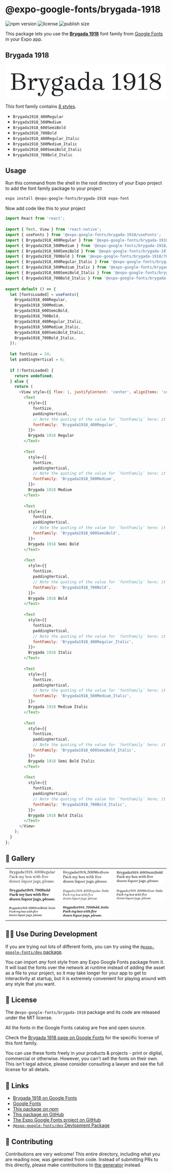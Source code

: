 # @expo-google-fonts/brygada-1918

![npm version](https://flat.badgen.net/npm/v/@expo-google-fonts/brygada-1918)
![license](https://flat.badgen.net/github/license/expo/google-fonts)
![publish size](https://flat.badgen.net/packagephobia/install/@expo-google-fonts/brygada-1918)

This package lets you use the [**Brygada 1918**](https://fonts.google.com/specimen/Brygada+1918) font family from [Google Fonts](https://fonts.google.com/) in your Expo app.

## Brygada 1918

![Brygada 1918](./font-family.png)

This font family contains [8 styles](#-gallery).

- `Brygada1918_400Regular`
- `Brygada1918_500Medium`
- `Brygada1918_600SemiBold`
- `Brygada1918_700Bold`
- `Brygada1918_400Regular_Italic`
- `Brygada1918_500Medium_Italic`
- `Brygada1918_600SemiBold_Italic`
- `Brygada1918_700Bold_Italic`

## Usage

Run this command from the shell in the root directory of your Expo project to add the font family package to your project
```sh
expo install @expo-google-fonts/brygada-1918 expo-font
```

Now add code like this to your project
```js
import React from 'react';

import { Text, View } from 'react-native';
import { useFonts } from '@expo-google-fonts/brygada-1918/useFonts';
import { Brygada1918_400Regular } from '@expo-google-fonts/brygada-1918/400Regular';
import { Brygada1918_500Medium } from '@expo-google-fonts/brygada-1918/500Medium';
import { Brygada1918_600SemiBold } from '@expo-google-fonts/brygada-1918/600SemiBold';
import { Brygada1918_700Bold } from '@expo-google-fonts/brygada-1918/700Bold';
import { Brygada1918_400Regular_Italic } from '@expo-google-fonts/brygada-1918/400Regular_Italic';
import { Brygada1918_500Medium_Italic } from '@expo-google-fonts/brygada-1918/500Medium_Italic';
import { Brygada1918_600SemiBold_Italic } from '@expo-google-fonts/brygada-1918/600SemiBold_Italic';
import { Brygada1918_700Bold_Italic } from '@expo-google-fonts/brygada-1918/700Bold_Italic';

export default () => {
  let [fontsLoaded] = useFonts({
    Brygada1918_400Regular,
    Brygada1918_500Medium,
    Brygada1918_600SemiBold,
    Brygada1918_700Bold,
    Brygada1918_400Regular_Italic,
    Brygada1918_500Medium_Italic,
    Brygada1918_600SemiBold_Italic,
    Brygada1918_700Bold_Italic,
  });

  let fontSize = 24;
  let paddingVertical = 6;

  if (!fontsLoaded) {
    return undefined;
  } else {
    return (
      <View style={{ flex: 1, justifyContent: 'center', alignItems: 'center' }}>
        <Text
          style={{
            fontSize,
            paddingVertical,
            // Note the quoting of the value for `fontFamily` here; it expects a string!
            fontFamily: 'Brygada1918_400Regular',
          }}>
          Brygada 1918 Regular
        </Text>

        <Text
          style={{
            fontSize,
            paddingVertical,
            // Note the quoting of the value for `fontFamily` here; it expects a string!
            fontFamily: 'Brygada1918_500Medium',
          }}>
          Brygada 1918 Medium
        </Text>

        <Text
          style={{
            fontSize,
            paddingVertical,
            // Note the quoting of the value for `fontFamily` here; it expects a string!
            fontFamily: 'Brygada1918_600SemiBold',
          }}>
          Brygada 1918 Semi Bold
        </Text>

        <Text
          style={{
            fontSize,
            paddingVertical,
            // Note the quoting of the value for `fontFamily` here; it expects a string!
            fontFamily: 'Brygada1918_700Bold',
          }}>
          Brygada 1918 Bold
        </Text>

        <Text
          style={{
            fontSize,
            paddingVertical,
            // Note the quoting of the value for `fontFamily` here; it expects a string!
            fontFamily: 'Brygada1918_400Regular_Italic',
          }}>
          Brygada 1918 Italic
        </Text>

        <Text
          style={{
            fontSize,
            paddingVertical,
            // Note the quoting of the value for `fontFamily` here; it expects a string!
            fontFamily: 'Brygada1918_500Medium_Italic',
          }}>
          Brygada 1918 Medium Italic
        </Text>

        <Text
          style={{
            fontSize,
            paddingVertical,
            // Note the quoting of the value for `fontFamily` here; it expects a string!
            fontFamily: 'Brygada1918_600SemiBold_Italic',
          }}>
          Brygada 1918 Semi Bold Italic
        </Text>

        <Text
          style={{
            fontSize,
            paddingVertical,
            // Note the quoting of the value for `fontFamily` here; it expects a string!
            fontFamily: 'Brygada1918_700Bold_Italic',
          }}>
          Brygada 1918 Bold Italic
        </Text>
      </View>
    );
  }
};

```

## 🔡 Gallery


||||
|-|-|-|
|![Brygada1918_400Regular](.//400Regular/Brygada1918_400Regular.ttf.png)|![Brygada1918_500Medium](.//500Medium/Brygada1918_500Medium.ttf.png)|![Brygada1918_600SemiBold](.//600SemiBold/Brygada1918_600SemiBold.ttf.png)||
|![Brygada1918_700Bold](.//700Bold/Brygada1918_700Bold.ttf.png)|![Brygada1918_400Regular_Italic](.//400Regular_Italic/Brygada1918_400Regular_Italic.ttf.png)|![Brygada1918_500Medium_Italic](.//500Medium_Italic/Brygada1918_500Medium_Italic.ttf.png)||
|![Brygada1918_600SemiBold_Italic](.//600SemiBold_Italic/Brygada1918_600SemiBold_Italic.ttf.png)|![Brygada1918_700Bold_Italic](.//700Bold_Italic/Brygada1918_700Bold_Italic.ttf.png)|||


## 👩‍💻 Use During Development

If you are trying out lots of different fonts, you can try using the [`@expo-google-fonts/dev` package](https://github.com/expo/google-fonts/tree/master/font-packages/dev#readme).

You can import *any* font style from any Expo Google Fonts package from it. It will load the fonts
over the network at runtime instead of adding the asset as a file to your project, so it may take longer
for your app to get to interactivity at startup, but it is extremely convenient
for playing around with any style that you want.

## 📖 License

The `@expo-google-fonts/brygada-1918` package and its code are released under the MIT license.

All the fonts in the Google Fonts catalog are free and open source.

Check the [Brygada 1918 page on Google Fonts](https://fonts.google.com/specimen/Brygada+1918) for the specific license of this font family.

You can use these fonts freely in your products & projects - print or digital, commercial or otherwise. However, you can't sell the fonts on their own. This isn't legal advice, please consider consulting a lawyer and see the full license for all details.

## 🔗 Links

- [Brygada 1918 on Google Fonts](https://fonts.google.com/specimen/Brygada+1918)
- [Google Fonts](https://fonts.google.com/)
- [This package on npm](https://www.npmjs.com/package/@expo-google-fonts/brygada-1918)
- [This package on GitHub](https://github.com/expo/google-fonts/tree/master/font-packages/brygada-1918)
- [The Expo Google Fonts project on GitHub](https://github.com/expo/google-fonts)
- [`@expo-google-fonts/dev` Devlopment Package](https://github.com/expo/google-fonts/tree/master/font-packages/dev)

## 🤝 Contributing

Contributions are very welcome! This entire directory, including what you are reading now, was generated from code. Instead of submitting PRs to this directly, please make contributions to [the generator](https://github.com/expo/google-fonts/tree/master/packages/generator) instead.
